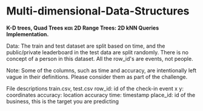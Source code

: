 # Multi-dimensional-Data-Structures

**K-D trees, Quad Trees και 2D Range Trees: 2D kNN Queries Implementation.**

Data:
The train and test dataset are split based on time, and the public/private leaderboard in the test data are split randomly. There is no concept of a person in this dataset. All the row_id's are events, not people. 

Note: Some of the columns, such as time and accuracy, are intentionally left vague in their definitions. Please consider them as part of the challenge. 

File descriptions
train.csv, test.csv 
row_id: id of the check-in event
x y: coordinates
accuracy: location accuracy 
time: timestamp
place_id: id of the business, this is the target you are predicting

